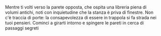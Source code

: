 Mentre ti volti verso la parete opposta, che ospita una libreria piena di volumi antichi, 
noti con inquietudine che la stanza è priva di finestre.
Non c'è traccia di porte: la consapevolezza di essere in trappola si fa strada nei tuoi pensieri.
Cominci a girarti intorno e spingere le pareti in cerca di passaggi segreti

